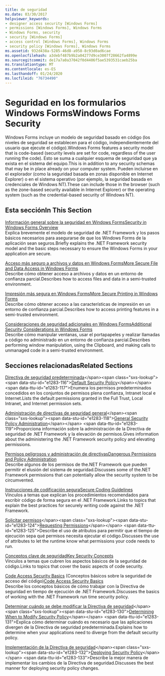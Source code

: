 ```yaml
---
title: de seguridad
ms.date: 03/30/2017
helpviewer_keywords:
- designer access security [Windows Forms]
- permissions [Windows Forms], Windows Forms
- Windows Forms, security
- security [Windows Forms]
- access control [Windows Forms], Windows Forms
- security policy [Windows Forms], Windows Forms
ms.assetid: 932d438a-5285-46d8-a958-8c93d0ad6cae
ms.openlocfilehash: a3debf487b9b2a04277d9ce3007f28662fa4899e
ms.sourcegitcommit: de17a7a0a37042f0d4406f5ae5393531caeb25ba
ms.translationtype: MT
ms.contentlocale: es-ES
ms.lasthandoff: 01/24/2020
ms.locfileid: "76734490"
---
```

# <a name="windows-forms-security"></a><span data-ttu-id="e1283-102">Seguridad en los formularios Windows Forms</span><span class="sxs-lookup"><span data-stu-id="e1283-102">Windows Forms Security</span></span>
<span data-ttu-id="e1283-103">Windows Forms incluye un modelo de seguridad basado en código (los niveles de seguridad se establecen para el código, independientemente del usuario que ejecute el código).</span><span class="sxs-lookup"><span data-stu-id="e1283-103">Windows Forms features a security model that is code-based (security levels are set for code, regardless of the user running the code).</span></span> <span data-ttu-id="e1283-104">Esto se suma a cualquier esquema de seguridad que ya exista en el sistema del equipo.</span><span class="sxs-lookup"><span data-stu-id="e1283-104">This is in addition to any security schemas that may be in place already on your computer system.</span></span> <span data-ttu-id="e1283-105">Pueden incluirse en el explorador (como la seguridad basada en zonas disponible en Internet Explorer) o en el sistema operativo (por ejemplo, la seguridad basada en credenciales de Windows NT).</span><span class="sxs-lookup"><span data-stu-id="e1283-105">These can include those in the browser (such as the zone-based security available in Internet Explorer) or the operating system (such as the credential-based security of Windows NT).</span></span>  
  
## <a name="in-this-section"></a><span data-ttu-id="e1283-106">Esta sección</span><span class="sxs-lookup"><span data-stu-id="e1283-106">In This Section</span></span>  
 [<span data-ttu-id="e1283-107">Información general sobre la seguridad en Windows Forms</span><span class="sxs-lookup"><span data-stu-id="e1283-107">Security in Windows Forms Overview</span></span>](security-in-windows-forms-overview.md)  
 <span data-ttu-id="e1283-108">Explica brevemente el modelo de seguridad de .NET Framework y los pasos básicos necesarios para asegurarse de que los Windows Forms de la aplicación sean seguros.</span><span class="sxs-lookup"><span data-stu-id="e1283-108">Briefly explains the .NET Framework security model and the basic steps necessary to ensure the Windows Forms in your application are secure.</span></span>  
  
 [<span data-ttu-id="e1283-109">Acceso más seguro a archivos y datos en Windows Forms</span><span class="sxs-lookup"><span data-stu-id="e1283-109">More Secure File and Data Access in Windows Forms</span></span>](more-secure-file-and-data-access-in-windows-forms.md)  
 <span data-ttu-id="e1283-110">Describe cómo obtener acceso a archivos y datos en un entorno de confianza parcial.</span><span class="sxs-lookup"><span data-stu-id="e1283-110">Describes how to access files and data in a semi-trusted environment.</span></span>  
  
 [<span data-ttu-id="e1283-111">Impresión más segura en Windows Forms</span><span class="sxs-lookup"><span data-stu-id="e1283-111">More Secure Printing in Windows Forms</span></span>](more-secure-printing-in-windows-forms.md)  
 <span data-ttu-id="e1283-112">Describe cómo obtener acceso a las características de impresión en un entorno de confianza parcial.</span><span class="sxs-lookup"><span data-stu-id="e1283-112">Describes how to access printing features in a semi-trusted environment.</span></span>  
  
 [<span data-ttu-id="e1283-113">Consideraciones de seguridad adicionales en Windows Forms</span><span class="sxs-lookup"><span data-stu-id="e1283-113">Additional Security Considerations in Windows Forms</span></span>](additional-security-considerations-in-windows-forms.md)  
 <span data-ttu-id="e1283-114">Describe cómo manipular ventanas, usar el portapapeles y realizar llamadas a código no administrado en un entorno de confianza parcial.</span><span class="sxs-lookup"><span data-stu-id="e1283-114">Describes performing window manipulation, using the Clipboard, and making calls to unmanaged code in a semi-trusted environment.</span></span>  
  
## <a name="related-sections"></a><span data-ttu-id="e1283-115">Secciones relacionadas</span><span class="sxs-lookup"><span data-stu-id="e1283-115">Related Sections</span></span>  
 <span data-ttu-id="e1283-116">[Directiva de seguridad predeterminada](https://docs.microsoft.com/previous-versions/dotnet/netframework-4.0/03kwzyfc(v=vs.100))</span><span class="sxs-lookup"><span data-stu-id="e1283-116">[Default Security Policy](https://docs.microsoft.com/previous-versions/dotnet/netframework-4.0/03kwzyfc(v=vs.100))</span></span>  
 <span data-ttu-id="e1283-117">Enumera los permisos predeterminados concedidos en los conjuntos de permisos plena confianza, Intranet local e Internet.</span><span class="sxs-lookup"><span data-stu-id="e1283-117">Lists the default permissions granted in the Full Trust, Local Intranet, and Internet permission sets.</span></span>  
  
 <span data-ttu-id="e1283-118">[Administración de directivas de seguridad general](https://docs.microsoft.com/previous-versions/dotnet/netframework-4.0/ed5htz45(v=vs.100))</span><span class="sxs-lookup"><span data-stu-id="e1283-118">[General Security Policy Administration](https://docs.microsoft.com/previous-versions/dotnet/netframework-4.0/ed5htz45(v=vs.100))</span></span>  
 <span data-ttu-id="e1283-119">Proporciona información sobre la administración de la Directiva de seguridad de .NET Framework y la elevación de permisos.</span><span class="sxs-lookup"><span data-stu-id="e1283-119">Gives information about the administering the .NET Framework security policy and elevating permissions.</span></span>  
  
 [<span data-ttu-id="e1283-120">Permisos peligrosos y administración de directivas</span><span class="sxs-lookup"><span data-stu-id="e1283-120">Dangerous Permissions and Policy Administration</span></span>](../misc/dangerous-permissions-and-policy-administration.md)  
 <span data-ttu-id="e1283-121">Describe algunos de los permisos de the.NET Framework que pueden permitir el elusión del sistema de seguridad.</span><span class="sxs-lookup"><span data-stu-id="e1283-121">Discusses some of the.NET Framework permissions that can potentially allow the security system to be circumvented.</span></span>  
  
 [<span data-ttu-id="e1283-122">Instrucciones de codificación segura</span><span class="sxs-lookup"><span data-stu-id="e1283-122">Secure Coding Guidelines</span></span>](../../standard/security/secure-coding-guidelines.md)  
 <span data-ttu-id="e1283-123">Vínculos a temas que explican los procedimientos recomendados para escribir código de forma segura en el .NET Framework.</span><span class="sxs-lookup"><span data-stu-id="e1283-123">Links to topics that explain the best practices for securely writing code against the .NET Framework.</span></span>  
  
 <span data-ttu-id="e1283-124">[Solicitar permisos](https://docs.microsoft.com/previous-versions/dotnet/netframework-4.0/yd267cce(v=vs.100))</span><span class="sxs-lookup"><span data-stu-id="e1283-124">[Requesting Permissions](https://docs.microsoft.com/previous-versions/dotnet/netframework-4.0/yd267cce(v=vs.100))</span></span>  
 <span data-ttu-id="e1283-125">Describe el uso de atributos para permitir que el tiempo de ejecución sepa qué permisos necesita ejecutar el código.</span><span class="sxs-lookup"><span data-stu-id="e1283-125">Discusses the use of attributes to let the runtime know what permissions your code needs to run.</span></span>  
  
 [<span data-ttu-id="e1283-126">Conceptos clave de seguridad</span><span class="sxs-lookup"><span data-stu-id="e1283-126">Key Security Concepts</span></span>](../../standard/security/key-security-concepts.md)  
 <span data-ttu-id="e1283-127">Vínculos a temas que cubren los aspectos básicos de la seguridad de código.</span><span class="sxs-lookup"><span data-stu-id="e1283-127">Links to topics that cover the basic aspects of code security.</span></span>  
  
 <span data-ttu-id="e1283-128">[Code Access Security Basics](../misc/code-access-security-basics.md) (Conceptos básicos sobre la seguridad de acceso del código)</span><span class="sxs-lookup"><span data-stu-id="e1283-128">[Code Access Security Basics](../misc/code-access-security-basics.md)</span></span>  
 <span data-ttu-id="e1283-129">Describe los conceptos básicos de cómo trabajar con la Directiva de seguridad en tiempo de ejecución de .NET Framework.</span><span class="sxs-lookup"><span data-stu-id="e1283-129">Discusses the basics of working with the .NET Framework run time security policy.</span></span>  
  
 <span data-ttu-id="e1283-130">[Determinar cuándo se debe modificar la Directiva de seguridad](https://docs.microsoft.com/previous-versions/dotnet/netframework-4.0/xky659fc(v=vs.100))</span><span class="sxs-lookup"><span data-stu-id="e1283-130">[Determining When to Modify Security Policy](https://docs.microsoft.com/previous-versions/dotnet/netframework-4.0/xky659fc(v=vs.100))</span></span>  
 <span data-ttu-id="e1283-131">Explica cómo determinar cuándo es necesario que las aplicaciones divergen de la Directiva de seguridad predeterminada.</span><span class="sxs-lookup"><span data-stu-id="e1283-131">Explains how to determine when your applications need to diverge from the default security policy.</span></span>  
  
 <span data-ttu-id="e1283-132">[Implementación de la Directiva de seguridad](https://docs.microsoft.com/previous-versions/dotnet/netframework-4.0/13wcxx6y(v=vs.100))</span><span class="sxs-lookup"><span data-stu-id="e1283-132">[Deploying Security Policy](https://docs.microsoft.com/previous-versions/dotnet/netframework-4.0/13wcxx6y(v=vs.100))</span></span>  
 <span data-ttu-id="e1283-133">Describe la mejor manera de implementar los cambios de la Directiva de seguridad.</span><span class="sxs-lookup"><span data-stu-id="e1283-133">Discusses the best manner for deploying security policy changes.</span></span>
